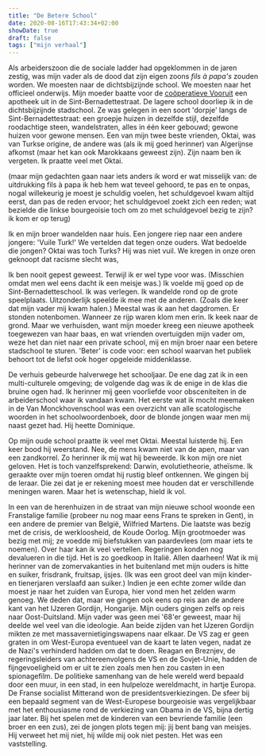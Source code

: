 ```yaml
---
title: "De Betere School"
date: 2020-08-16T17:43:34+02:00
showDate: true
draft: false
tags: ["mijn verhaal"]
---
```


Als arbeiderszoon die de sociale ladder had opgeklommen in de jaren zestig, was mijn vader als de dood dat zijn eigen zoons *fils à papa's* zouden worden. We moesten naar de dichtsbijzijnde school. We moesten naar het officieel onderwijs. Mijn moeder baatte voor de [coöperatieve Vooruit](https://www.coopapotheken.be/) een apotheek uit in de Sint-Bernadettestraat. De lagere school doorliep ik in de dichtsbijzijnde stadschool. Ze  was gelegen in een soort 'dorpje' langs de Sint-Bernadettestraat: een groepje huizen in dezelfde stijl, dezelfde roodachtige steen, wandelstraten, alles in één keer gebouwd; gewone huizen voor gewone mensen. Een van mijn twee beste vrienden, Oktai, was van Turkse origine, de andere was (als ik mij goed herinner) van Algerijnse afkomst (maar het kan ook Marokkaans geweest zijn). Zijn naam ben ik vergeten. Ik praatte veel met Oktai. 

(maar mijn gedachten gaan naar iets anders
ik word er wat misselijk van: de uitdrukking fils à papa
ik heb hem wat teveel gehoord, te pas en te onpas, nogal willekeurig
je moest je schuldig voelen,
het schuldgevoel kwam altijd eerst, dan pas de reden ervoor; 
het schuldgevoel zoekt zich een reden; 
wat bezielde die linkse bourgeoisie toch om zo met schuldgevoel bezig te zijn? 
ik kom er op terug) 

Ik en mijn broer wandelden naar huis. Een jongere riep naar een andere jongere: 'Vuile Turk!' We vertelden dat tegen onze ouders. Wat bedoelde die jongen? Oktai was toch Turks? Hij was niet vuil. We kregen in onze oren geknoopt dat racisme slecht was,

Ik ben nooit gepest geweest. Terwijl ik er wel type voor was. (Misschien omdat men wel eens dacht ik een meisje was.) Ik voelde mij goed op de Sint-Bernadetteschool. Ik was verlegen. Ik wandelde rond op de grote speelplaats. Uitzonderlijk speelde ik mee met de anderen. (Zoals die keer dat mijn vader mij kwam halen.) Meestal was ik aan het dagdromen. Er stonden notenbomen. Wanneer ze rijp waren klom men erin. Ik keek naar de grond. Maar we verhuisden, want mijn moeder kreeg een nieuwe apotheek toegewezen van haar baas, en wat vrienden overtuigden mijn vader om, weze het dan niet naar een private school, mij en mijn broer naar een betere stadschool te sturen. 'Beter' is code voor: een school waarvan het publiek behoort tot de liefst ook hoger opgeleide middenklasse. 

De verhuis gebeurde halverwege het schooljaar. De ene dag zat ik in een multi-culturele omgeving; de volgende dag was ik de enige in de klas die bruine ogen had. Ik herinner mij geen voorliefde voor obsceniteiten in de arbeiderschool waar ik vandaan kwam. Het eerste wat ik mocht meemaken in de Van Monckhovenschool was een overzicht van alle scatologische woorden in het schoolwoordenboek, door de blonde jongen waar men mij naast gezet had. Hij heette Dominique.

Op mijn oude school praatte ik veel met Oktai. Meestal luisterde hij. Een keer bood hij weerstand. Nee, de mens kwam niet van de apen, maar van een zandkorrel. Zo herinner ik mij wat hij beweerde. Ik kon mijn ore niet geloven. Het is toch vanzelfsprekend: Darwin, evolutietheorie, atheïsme. Ik geraakte over mijn toeren omdat hij rustig bleef ontkennen. We gingen bij de leraar. Die zei dat je er rekening moest mee houden dat er verschillende meningen waren. Maar het is wetenschap, hield ik vol. 

In een van de herenhuizen in de straat van mijn nieuwe school woonde een Franstalige familie (probeer nu nog maar eens Frans te spreken in Gent), in een andere de premier van België, Wilfried Martens. Die laatste was bezig met de crisis, de werkloosheid, de Koude Oorlog. Mijn grootmoeder was bezig met mij; ze voedde mij biefstukken van paardevlees (om maar iets te noemen). Over haar kan ik veel vertellen. Regeringen konden nog devalueren in die tijd. Het is zo goedkoop in Italië. Allen daarheen! Wat ik mij herinner van de zomervakanties in het buitenland met mijn ouders is hitte en suiker, frisdrank, fruitsap, ijsjes. (Ik was een groot deel van mijn kinder- en tienerjaren verslaafd aan suiker.) Indien je een echte zomer wilde dan moest je naar het zuiden van Europa, hier vond men het zelden warm genoeg. We deden dat, maar we gingen ook eens op reis aan de andere kant van het IJzeren Gordijn, Hongarije. Mijn ouders gingen zelfs op reis naar Oost-Duitsland. Mijn vader was geen mei '68'er geweest, maar hij deelde wel veel van die ideologie. Aan beide zijden van het IJzeren Gordijn mikten ze met massavernietigingswapens naar elkaar. De VS zag er geen graten in om West-Europa eventueel van de kaart te laten vegen, nadat ze de Nazi's verhinderd hadden om dat te doen. Reagan en Breznjev, de regeringsleiders van achtereenvolgens de VS en de Sovjet-Unie, hadden de fijngevoeligheid om er uit te zien zoals men hen zou casten in een spionagefilm. De politieke samenhang van de hele wereld werd bepaald door een muur, in een stad, in een hulpeloze wereldmacht, in hartje Europa. De Franse socialist Mitterand won de presidentsverkiezingen. De sfeer bij een bepaald segment van de West-Europese bourgeoisie was vergelijkbaar met het enthousiasme rond de verkiezing van Obama in de VS, bijna dertig jaar later. Bij het spelen met de kinderen van een bevriende familie (een broer en een zus), zei de jongen plots tegen mij: jij bent bang van meisjes. Hij verweet het mij niet, hij wilde mij ook niet pesten. Het was een vaststelling.  